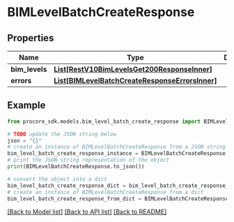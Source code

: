 # BIMLevelBatchCreateResponse


## Properties

Name | Type | Description | Notes
------------ | ------------- | ------------- | -------------
**bim_levels** | [**List[RestV10BimLevelsGet200ResponseInner]**](RestV10BimLevelsGet200ResponseInner.md) |  | [optional] 
**errors** | [**List[BIMLevelBatchCreateResponseErrorsInner]**](BIMLevelBatchCreateResponseErrorsInner.md) |  | [optional] 

## Example

```python
from procore_sdk.models.bim_level_batch_create_response import BIMLevelBatchCreateResponse

# TODO update the JSON string below
json = "{}"
# create an instance of BIMLevelBatchCreateResponse from a JSON string
bim_level_batch_create_response_instance = BIMLevelBatchCreateResponse.from_json(json)
# print the JSON string representation of the object
print(BIMLevelBatchCreateResponse.to_json())

# convert the object into a dict
bim_level_batch_create_response_dict = bim_level_batch_create_response_instance.to_dict()
# create an instance of BIMLevelBatchCreateResponse from a dict
bim_level_batch_create_response_from_dict = BIMLevelBatchCreateResponse.from_dict(bim_level_batch_create_response_dict)
```
[[Back to Model list]](../README.md#documentation-for-models) [[Back to API list]](../README.md#documentation-for-api-endpoints) [[Back to README]](../README.md)



